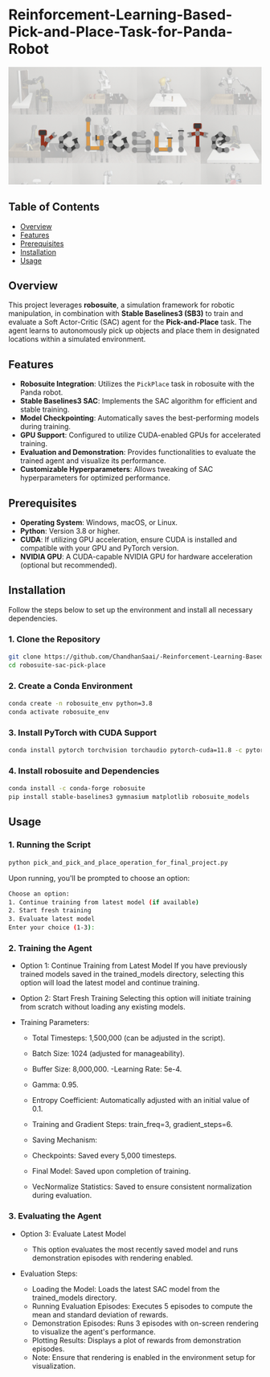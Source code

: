 # Reinforcement-Learning-Based-Pick-and-Place-Task-for-Panda-Robot

![Robosuite Logo](image.png)

## Table of Contents

- [Overview](#overview)
- [Features](#features)
- [Prerequisites](#prerequisites)
- [Installation](#installation)
- [Usage](#usage)

## Overview

This project leverages **robosuite**, a simulation framework for robotic manipulation, in combination with **Stable Baselines3 (SB3)** to train and evaluate a Soft Actor-Critic (SAC) agent for the **Pick-and-Place** task. The agent learns to autonomously pick up objects and place them in designated locations within a simulated environment.

## Features

- **Robosuite Integration**: Utilizes the `PickPlace` task in robosuite with the Panda robot.
- **Stable Baselines3 SAC**: Implements the SAC algorithm for efficient and stable training.
- **Model Checkpointing**: Automatically saves the best-performing models during training.
- **GPU Support**: Configured to utilize CUDA-enabled GPUs for accelerated training.
- **Evaluation and Demonstration**: Provides functionalities to evaluate the trained agent and visualize its performance.
- **Customizable Hyperparameters**: Allows tweaking of SAC hyperparameters for optimized performance.

## Prerequisites

- **Operating System**: Windows, macOS, or Linux.
- **Python**: Version 3.8 or higher.
- **CUDA**: If utilizing GPU acceleration, ensure CUDA is installed and compatible with your GPU and PyTorch version.
- **NVIDIA GPU**: A CUDA-capable NVIDIA GPU for hardware acceleration (optional but recommended).

## Installation

Follow the steps below to set up the environment and install all necessary dependencies.

### 1. Clone the Repository

```bash
git clone https://github.com/ChandhanSaai/-Reinforcement-Learning-Based-Pick-and-Place-Task-for-Panda-Robot.git
cd robosuite-sac-pick-place
```
### 2. Create a Conda Environment
```bash
conda create -n robosuite_env python=3.8
conda activate robosuite_env
```
### 3. Install PyTorch with CUDA Support
``` bash
conda install pytorch torchvision torchaudio pytorch-cuda=11.8 -c pytorch -c nvidia
```
### 4. Install robosuite and Dependencies
```bash
conda install -c conda-forge robosuite
pip install stable-baselines3 gymnasium matplotlib robosuite_models
```
## Usage
### 1. Running the Script
```bash
python pick_and_pick_and_place_operation_for_final_project.py
```
Upon running, you'll be prompted to choose an option:
```bash
Choose an option:
1. Continue training from latest model (if available)
2. Start fresh training
3. Evaluate latest model
Enter your choice (1-3):
```
### 2. Training the Agent
- Option 1: Continue Training from Latest Model
If you have previously trained models saved in the trained_models directory, selecting this option will load the latest model and continue training.

- Option 2: Start Fresh Training
Selecting this option will initiate training from scratch without loading any existing models.

- Training Parameters:

  - Total Timesteps: 1,500,000 (can be adjusted in the script).
  - Batch Size: 1024 (adjusted for manageability).
  - Buffer Size: 8,000,000.
  -Learning Rate: 5e-4.
  - Gamma: 0.95.
  - Entropy Coefficient: Automatically adjusted with an initial value of 0.1.
  - Training and Gradient Steps: train_freq=3, gradient_steps=6.
  - Saving Mechanism:

  - Checkpoints: Saved every 5,000 timesteps.
  - Final Model: Saved upon completion of training.
  - VecNormalize Statistics: Saved to ensure consistent normalization during evaluation.
### 3. Evaluating the Agent
- Option 3: Evaluate Latest Model
  - This option evaluates the most recently saved model and runs demonstration episodes with rendering enabled.

- Evaluation Steps:

  - Loading the Model: Loads the latest SAC model from the trained_models directory.
  - Running Evaluation Episodes: Executes 5 episodes to compute the mean and standard deviation of rewards.
  - Demonstration Episodes: Runs 3 episodes with on-screen rendering to visualize the agent's performance.
  - Plotting Results: Displays a plot of rewards from demonstration episodes.
  - Note: Ensure that rendering is enabled in the environment setup for visualization.

